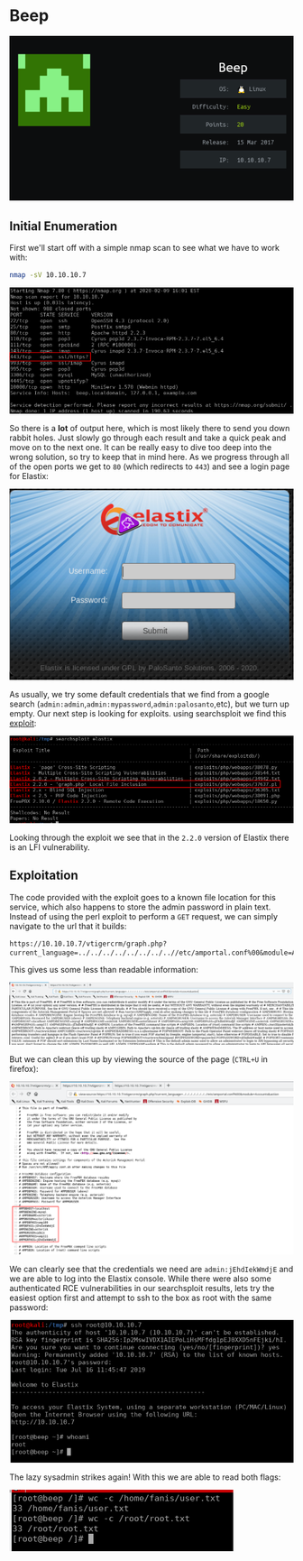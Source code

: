 # Beep
![info-card](./info_card.png)

## Initial Enumeration

First we'll start off with a simple nmap scan to see what we have to work with:

```bash
nmap -sV 10.10.10.7 
```

![Nmap Results](./initial_nmap.png)

So there is a **lot** of output here, which is most likely there to send you down rabbit holes. Just slowly go through each result and take a quick peak and move on to the next one. It can be really easy to dive too deep into the wrong solution, so try to keep that in mind here. As we progress through all of the open ports we get to `80` (which redirects to `443`) and see a login page for Elastix:

![Elastix Login](./elastix.png)

As usually, we try some default credentials that we find from a google search (`admin:admin`,`admin:mypassword`,`admin:palosanto`,etc), but we turn up empty. Our next step is looking for exploits. using searchsploit we find this [exploit](https://www.exploit-db.com/exploits/37637):

![Searchsploit Results](./searchsploit.png)

Looking through the exploit we see that in the `2.2.0` version of Elastix there is an LFI vulnerability. 

## Exploitation

The code provided with the exploit goes to a known file location for this service, which also happens to store the admin password in plain text. Instead of using the perl exploit to perform a `GET` request, we can simply navigate to the url that it builds:

```
https://10.10.10.7/vtigercrm/graph.php?current_language=../../../../../../../..//etc/amportal.conf%00&module=Accounts&action
```

This gives us some less than readable information:

![Original LFI Output](./ugly.png)

But we can clean this up by viewing the source of the page (`CTRL+U` in firefox):

![Source of LFI Output](./pretty.png)

We can clearly see that the credentials we need are `admin:jEhdIekWmdjE` and we are able to log into the Elastix console. While there were also some authenticated RCE vulnerabilities in our searchsploit results, lets try the easiest option first and attempt to ssh to the box as root with the same password:

![SSH](./ssh.png)

The lazy sysadmin strikes again! With this we are able to read both flags:

![Flags](./flags.png)
